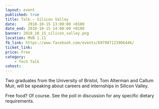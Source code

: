 ```yaml
---
layout: event
published: true
title: Talk - Silicon Valley
date:     2018-10-15 13:00:00 +0100
date_end: 2018-10-15 14:00:00 +0100
banner: 2018_10_15_silicon_valley.png
location: MVB 1.11
fb_link: https://www.facebook.com/events/697987123906446/
ticket_link:
price: Free
category:
    - Tech Talk
cohost:
---
```


Two graduates from the University of Bristol, Tom Alterman and Callum Muir, will be speaking about careers and internships in Silicon Valley.

Free food? Of course. See the poll in discussion for any specific dietary requirements.
